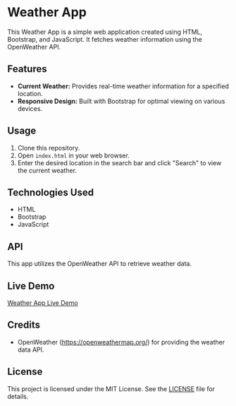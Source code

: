 # Weather App

This Weather App is a simple web application created using HTML, Bootstrap, and JavaScript. It fetches weather information using the OpenWeather API.

## Features

- **Current Weather:** Provides real-time weather information for a specified location.
- **Responsive Design:** Built with Bootstrap for optimal viewing on various devices.

## Usage

1. Clone this repository.
2. Open `index.html` in your web browser.
3. Enter the desired location in the search bar and click "Search" to view the current weather.

## Technologies Used

- HTML
- Bootstrap
- JavaScript

## API

This app utilizes the OpenWeather API to retrieve weather data.

## Live Demo

[Weather App Live Demo](https://ammarhamzi.github.io/weather-app/)

## Credits

- OpenWeather (https://openweathermap.org/) for providing the weather data API.

## License

This project is licensed under the MIT License. See the [LICENSE](LICENSE) file for details.


